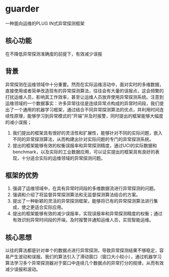 # guarder
一种面向运维的PLUG IN式异常探测框架
## 核心功能
在不降低异常探测准确度的前提下，有效减少误报
## 背景
异常探测在运维领域中十分重要。然而在实际运维活动中，面对实时的多维数据，直接使用或者简单改造现有的异常探测算法，往往会有大量的误报点，这会频繁的打扰运维人员，影响其工作效率，甚至让运维人员放弃使用异常探测系统。注意到运维领域的一个数据事实：许多异常往往是连续异常点构成的异常时间段，我们提出了一个通用的机器学习框架，通过结合不同异常探测算法的优点，并利用时间连续性原理，能够学习到异常模式的“开端”并及时报警，同时提出的框架能够大幅度的减小误报；<br> 
  1. 我们提出的框架具有很好的灵活性和扩展性，能够针对不同的实际问题，嵌入不同的异常探测算法，从而构建出针对实际问题的专门的异常探测系统。<br>
  2. 提出的框架能够有效的权衡误报率和异常探测精度，通过UCI的实际数据和benchmark，以及实际的工业数据应用，可以证实提出的框架具有良好的表现，十分适合实际的运维领域的异常探测问题。<br>
## 框架的优势
1. 强调了运维领域中，在具有异常时间段的多维数据流进行异常探测的问题。<br>
2. 强调和介绍了将监督异常探测算法和无监督探测算法结合的方案。<br>
3. 提出了一种新颖的灵活的异常探测框架，能够将已有的异常探测算法进行集成，使之更适合实际应用。<br>
4. 提出的框架能够有效的减少误报率，实现误报率和异常探测精度的权衡；通过有效识别异常时间段的开端，及时报警并通知运维人员，实现智能运维。<br>
## 核心思想
以往的算法都是针对单个的数据点进行异常探测，导致异常探测结果不够稳定，容易产生波动和误报。我们的算法引入了滑动窗口（窗口大小较小），通过机器学习算法学习多个异常探测器对于窗口中连续几个数据点的异常打分的规律，从而有效减少误报和波动。
